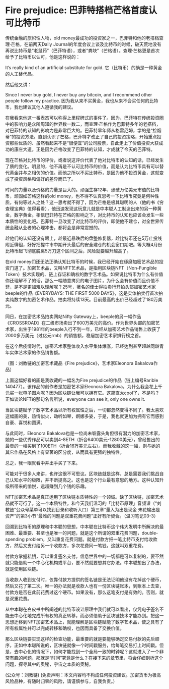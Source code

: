 # Fire prejudice: 巴菲特搭档芒格首度认可比特币

传统金融的旗帜性人物，old money最成功的投资家之一，巴菲特和他的老搭档查理·芒格，在前两天Daily Journal的年度会议上谈及比特币的时候，破天荒地没有再说比特币是“老鼠药”（巴菲特语），或者“粪块”（芒格语）。查理·芒格更是首次给予了比特币以认可，他是这样说的：

It’s really kind of an artificial substitute for gold. 它（比特币）的确是一种黄金的人工替代品。

然后他又讲：

Since I never buy gold, I never buy any bitcoin, and I recommend other people follow my practice. 因为我从来不买黄金，我也从来不会买任何的比特币，我也建议其他人遵循我的建议。

在我看来他这一番表态可以称得上里程碑式的事件了。因为，巴菲特在传统投资圈中的影响力是众所周知的世界数一数二，而查理·芒格作为巴菲特多年的老搭档，对巴菲特的认知的影响力是非常巨大的。巴菲特早年师从格雷厄姆，学的是“捡烟蒂”的投资方法。直到认识了芒格，巴菲特才改正了自己的投资策略，开始重点投资那些优质的、虽然看起来不是“很便宜”的公司股票，自此走上了价值投资大获成功的康庄大道。正是因为芒格改变了巴菲特的认知，才成就了今天的巴菲特。

现在芒格对比特币的评价，或者说这评价代表了他对比特币的认知的话，已经发生了质的变化。明显的，他不再是不认可比特币的价值，而是认为比特币具有可以替代黄金并与之相仿的价值。而他之所以不买比特币，是因为他不投资黄金，这就变成了投资风格和偏好的差异而已了。

时间的力量以及价格的力量是巨大的。顽强生存12年、涨破万亿美元市值的比特币，顽固如芒格这样的old money，也不得不认真思考一下比特币究竟是何种性质，有何等过人之处？这一思考就不得了，因为芒格是极其聪明的人（他的书《穷查理宝典》值得看看），他迅速发现这玩意儿就是中本聪人工制造出来的另一种黄金，数字黄金。相信巴菲特在芒格的影响之下，对比特币的认知也应该会发生一些本质性的变化吧。巴菲特一旦改变了对比特币的评价，即使他不建仓，对全世界传统金融从业者的心理冲击，都将会是非常震撼的。

趁他们的认知还没有跟上，趁最近暴跌后的盘整修复器，趁比特币还在5万止投线附近徘徊，好好把握牛市中期开头最后的安全建仓的机会窗口期吧。等大概4月份比特币起飞彻底脱离5万刀这个区间之后，风险就要越升越高了。

在old money们还无法正确认知比特币的时候，我已经开始在琢磨加密艺术品的投资门道了。加密艺术品，又叫NFT艺术品，是指用区块链NFT（Non-Fungible Token）技术实现的、链上存证和确权的数字艺术品。如果说比特币为什么有价值你还理解不了的话，那么一幅随意拷贝的电子图片，为什么会有价值而且价值不菲，是不是更加难以理解呢？25号，著名的佳士得拍卖行开拍头部加密艺术家beeple的作品《EVERYDAYS: THE FIRST 5000 DAYS》，这是实体拍卖行首次拍卖纯数字的加密艺术作品。拍卖将持续13天。目前最高的出价已经超过了180万美元。

同日，在加密艺术品拍卖网站Nifty Gateway上，beeple的另一幅作品《CROSSROAD》在二级市场卖出了600万美元的高价。作为世界头部的加密艺术家，出生于1981年的beeple入行不到一年，已经从加密艺术作品销售上收获了2000多万美元（过亿元rmb）的销售额，稳居加密艺术家排行榜之首。

在这个后疫情时代，加密艺术家整体收入水平集体爆涨，已经达到甚至超越同龄青年实体艺术家的作品销售额。

（图：刘教链的加密艺术藏品《Fire prejudice》，艺术家Eleonora Bakalova作品）

上面这幅好看的画是我收藏的一幅名为Fire prejudice的作品（链上编号Rarible 140477）。该作品的创作者是加密艺术家Eleonora Bakalova。为什么我会花上千元买一张电子图片呢？因为区块链让我可以拥有它。这简直太cool了，不是吗？正如谈论NFT的那句名言所说，everyone can see it, only one owns it.

当区块链赋予了数字艺术品以所有权属性之后，一切都忽然变得不同了。我太喜欢这幅画的美，热情似火，动听如琴，婀娜多姿，于是，我也就更加为拥有它而感到自豪、喜悦和圆满。

与此同时，Eleonora Bakalova也是一位尚未崭露头角但很有潜力的加密艺术家，她的一些优秀作品可以卖到4-8ETH（折合6400美元-12800美元），曾经售出的最贵的一幅买到了100ETH（折合16万美元左右）。而我收藏的这一幅，则与她的其它作品在风格上有显著的区分度，从而具有更强的独特性。

总之，我一眼就看中并出手买了下来。

可能对于很多人来讲，也许这很不可思议。区块链就是这样，总是需要我们挑战自己认知水平的极限，并不断提高之。这也是这个行业最有意思的地方。这种认知升级所带来的愉悦，远超赚到几个钱的乐趣。

NFT加密艺术品是真正运用了区块链本质特性的一个领域。缺了区块链，加密艺术品就不可行了。这一个本质特性，和今天我们温习的「比特币原理」音频课（“刘教链”公众号菜单可以找到目录和收听入口）第三章“量入为出是现金 未花输出是资产”的第3小节“最难的问题是双重花费问题”正好有所契合。（温习笔记03-3）

回溯到比特币的原理和中本聪的思想，中本聪在比特币这个伟大发明中所解决的最困难、最重要、甚至也是唯一的问题，就是这个所谓的双重花费问题，double-spending problem，又叫重复花费问题。就是付款方把一笔比特币支付给收款方，然后又支付给另一个收款方，多次花费同一笔钱，这就叫双重花费。

付款方掌握私钥，可以重复签名支付。信息世界中的一切都是可以复制的，要不然就只能借助一个中心化机构或平台，要不然就要想其它办法。中本聪想出了办法，就是使用区块链。

当收款人收到支付时，仅靠付款方提供的签名链是无法证明他没有花掉这个硬币，然后又花了第二次。唯一的办法就是收款人也有一份区块链账本，到账本上去查，付款方是否在此前花费过这个硬币。如果没有，那么这笔支付是有效的。否则，就是双重花费。

从中本聪在白皮书中所阐述的比特币设计原理中我们就可以看出，仅凭电子签名不能去中心化地完成所有权的真正转移，而必须借助于区块链技术才能办到。把这一思想迁移到NFT加密艺术品上，就能理解是区块链赋能了数字艺术品，使之具有了所有权属性并可以完成转移和确权，也因而具备了交换价值。

那么区块链要实现这样的检查功能，最重要的就是要能够确定交易付款的先后顺序，正如中本聪所说的，区块链就像一个时间戳服务，给每笔交易打上时间戳。但是，去中心化的情况下，如何才能找到一个全局一致的时钟呢？这就进入了一个非常有趣的问题，那就是“时间”究竟是什么？在接下来的章节里，将会仔细剖析这个问题，探寻其中的奥秘，宇宙之本质的奥秘。

\(公众号：刘教链\)  \(免责声明：本文内容均不构成任何投资建议。加密货币为极高风险品种，有随时归零的风险，请谨慎参与，自我负责。\)

